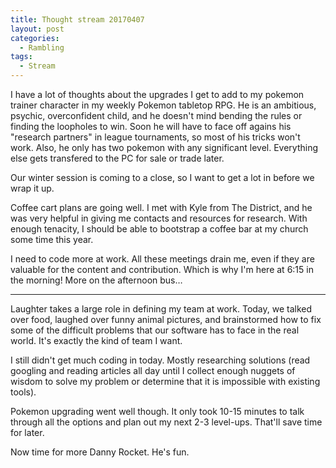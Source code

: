 ```yaml
---
title: Thought stream 20170407
layout: post
categories:
  - Rambling
tags:
  - Stream
---
```

I have a lot of thoughts about the upgrades I get to add to my pokemon trainer character in my weekly Pokemon tabletop RPG. He is an ambitious, psychic, overconfident child, and he doesn't mind bending the rules or finding the loopholes to win. Soon he will have to face off agains his "research partners" in league tournaments, so most of his tricks won't work. Also, he only has two pokemon with any significant level. Everything else gets transfered to the PC for sale or trade later.

Our winter session is coming to a close, so I want to get a lot in before we wrap it up.

Coffee cart plans are going well. I met with Kyle from The District, and he was very helpful in giving me contacts and resources for research. With enough tenacity, I should be able to bootstrap a coffee bar at my church some time this year.

I need to code more at work. All these meetings drain me, even if they are valuable for the content and contribution. Which is why I'm here at 6:15 in the morning! More on the afternoon bus&#8230;

* * *

Laughter takes a large role in defining my team at work. Today, we talked over food, laughed over funny animal pictures, and brainstormed how to fix some of the difficult problems that our software has to face in the real world. It's exactly the kind of team I want.

I still didn't get much coding in today. Mostly researching solutions (read googling and reading articles all day until I collect enough nuggets of wisdom to solve my problem or determine that it is impossible with existing tools).

Pokemon upgrading went well though. It only took 10-15 minutes to talk through all the options and plan out my next 2-3 level-ups. That'll save time for later.

Now time for more Danny Rocket. He's fun.